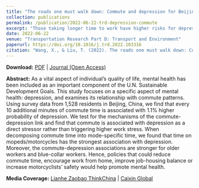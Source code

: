 ```yaml
---
title: "The roads one must walk down: Commute and depression for Beijing’s residents"
collection: publications
permalink: /publication/2022-06-22-trd-depression-commute
excerpt: "Those taking longer time to work have higher risks for depression - especially for motorcycle/moped takers, older people and blue-collar workers."
date: 2022-06-22
venue: "Transportation Research Part D: Transport and Environment"
paperurl: https://doi.org/10.1016/j.trd.2022.103316
citation: "Wang, X., & Liu, T. (2022). The roads one must walk down: Commute and depression for Beijing’s residents. <i>Transportation Research Part D: Transport and Environment, 109</i>, 103316."
---
```


**Download:** [PDF](https://xizewang.github.io/files/2022-06-22-trd-depression-commute.pdf) \| [Journal (Open Access)](https://doi.org/10.1016/j.trd.2022.103316) 

**Abstract:**
As a vital aspect of individual’s quality of life, mental health has been included as an important component of the U.N. Sustainable Development Goals. This study focuses on a specific aspect of mental health: depression, and examines its relationship with commute patterns. Using survey data from 1,528 residents in Beijing, China, we find that every 10 additional minutes of commute time is associated with 1.1% higher probability of depression. We test for the mechanisms of the commute-depression link and find that commute is associated with depression as a direct stressor rather than triggering higher work stress. When decomposing commute time into mode-specific time, we found that time on mopeds/motorcycles has the strongest association with depression. Moreover, the commute-depression associations are stronger for older workers and blue-collar workers. Hence, policies that could reduce commute time, encourage work from home, improve job-housing balance or increase motorcyclists’ safety would help promote mental health.

**Media Coverage:** [Lianhe Zaobao ThinkChina](https://www.thinkchina.sg/longer-commute-beijingers-may-spell-higher-depression-risks) \| [Caixin Global](https://www.caixinglobal.com/2022-10-20/how-your-work-commute-can-affect-your-mental-health-101954036.html) 
